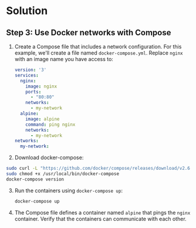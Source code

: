 # Solution

## Step 3: Use Docker networks with Compose

1. Create a Compose file that includes a network configuration. For this example, we'll create a file named `docker-compose.yml`. Replace `nginx` with an image name you have access to:

   ```yml
   version: '3'
   services:
     nginx:
       image: nginx
       ports:
         - "80:80"
       networks:
         - my-network
     alpine:
       image: alpine
       command: ping nginx
       networks:
         - my-network
   networks:
     my-network:
   ```

2. Download docker-compose:

```bash
sudo curl -L "https://github.com/docker/compose/releases/download/v2.6.1/docker-compose-$(uname -s)-$(uname -m)" -o /usr/local/bin/docker-compose
sudo chmod +x /usr/local/bin/docker-compose
docker-compose version
```

3. Run the containers using `docker-compose up`:
   ```bash
   docker-compose up
   ```

4. The Compose file defines a container named `alpine` that pings the `nginx` container. Verify that the containers can communicate with each other.
